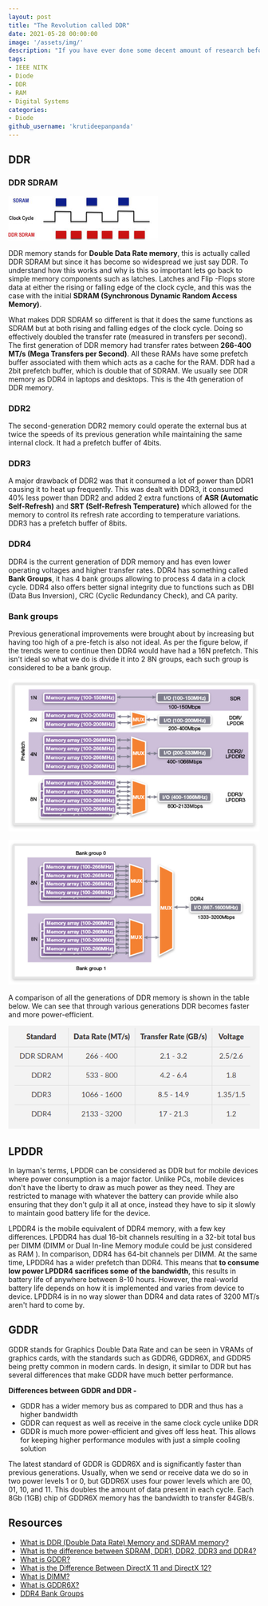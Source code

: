 ```yaml
---
layout: post
title: "The Revolution called DDR"
date: 2021-05-28 00:00:00
image: '/assets/img/'
description: "If you have ever done some decent amount of research before buying any phone, laptop, graphics card, prebuilt PC, or even built your PC you would have come across terms such as LPDDR, DDR, or GDDR when the product's RAM or VRAM is concerned. All of these terms have DDR in common them, but what is DDR?"
tags:
- IEEE NITK
- Diode
- DDR
- RAM
- Digital Systems
categories:
- Diode
github_username: 'krutideepanpanda'
---
```


## DDR

### DDR SDRAM

![img1](/blog/assets/img/revolution-called-ddr/Fig-2-Figure-Clocking-1-300x89.jpg)

DDR memory stands for **Double Data Rate memory**, this is actually called DDR SDRAM but since it has become so widespread we just say DDR. To understand how this works and why is this so important lets go back to simple memory components such as latches. Latches and Flip -Flops store data at either the rising or falling edge of the clock cycle, and this was the case with the initial **SDRAM (Synchronous Dynamic Random Access Memory)**. 

What makes DDR SDRAM so different is that it does the same functions as SDRAM but at both rising and falling edges of the clock cycle. Doing so effectively doubled the transfer rate (measured in transfers per second). The first generation of DDR memory had transfer rates between **266-400 MT/s (Mega Transfers per Second)**. All these RAMs have some prefetch buffer associated with them which acts as a cache for the RAM. DDR had a 2bit prefetch buffer, which is double that of SDRAM. We usually see DDR memory as DDR4 in laptops and desktops. This is the 4th generation of DDR memory. 

### DDR2

The second-generation DDR2 memory could operate the external bus at twice the speeds of its previous generation while maintaining the same internal clock. It had a prefetch buffer of 4bits.

### DDR3

A major drawback of DDR2 was that it consumed a lot of power than DDR1 causing it to heat up frequently. This was dealt with DDR3, it consumed 40% less power than DDR2 and added 2 extra functions of **ASR (Automatic Self-Refresh)** and **SRT (Self-Refresh Temperature)** which allowed for the memory to control its refresh rate according to temperature variations. DDR3 has a prefetch buffer of 8bits.

### DDR4

DDR4 is the current generation of DDR memory and has even lower operating voltages and higher transfer rates. DDR4 has something called **Bank Groups**, it has 4 bank groups allowing to process 4 data in a clock cycle. DDR4 also offers better signal integrity due to functions such as DBI (Data Bus Inversion), CRC (Cyclic Redundancy Check), and CA parity.

### Bank groups

Previous generational improvements were brought about by increasing but having too high of a pre-fetch is also not ideal. As per the figure below, if the trends were to continue then DDR4 would have had a 16N prefetch. This isn't ideal so what we do is divide it into 2 8N groups, each such group is considered to be a bank group.

![img2](/blog/assets/img/revolution-called-ddr/prev.jpg)

![img3](/blog/assets/img/revolution-called-ddr/present.jpg)

A comparison of all the generations of DDR memory is shown in the table below. We can see that through various generations DDR becomes faster and more power-efficient.

![img4](/blog/assets/img/revolution-called-ddr/ddr-table.png)

## LPDDR

In layman's terms, LPDDR can be considered as DDR but for mobile devices where power consumption is a major factor. Unlike PCs, mobile devices don't have the liberty to draw as much power as they need. They are restricted to manage with whatever the battery can provide while also ensuring that they don't gulp it all at once, instead they have to sip it slowly to maintain good battery life for the device.

LPDDR4 is the mobile equivalent of DDR4 memory, with a few key differences. LPDDR4 has dual 16-bit channels resulting in a 32-bit total bus per DIMM (DIMM or Dual In-line Memory module could be just considered as RAM ). In comparison, DDR4 has 64-bit channels per DIMM. At the same time, LPDDR4 has a wider prefetch than DDR4. This means that **to consume low power LPDDR4 sacrifices some of the bandwidth**, this results in battery life of anywhere between 8-10 hours. However, the real-world battery life depends on how it is implemented and varies from device to device. LPDDR4 is in no way slower than DDR4 and data rates of 3200 MT/s aren't hard to come by.

## GDDR

GDDR stands for Graphics Double Data Rate and can be seen in VRAMs of graphics cards, with the standards such as GDDR6, GDDR6X, and GDDR5 being pretty common in modern cards. In design, it similar to DDR but has several differences that make GDDR have much better performance. 

**Differences between GDDR and DDR -**

- GDDR has a wider memory bus as compared to DDR and thus has a higher bandwidth
- GDDR can request as well as receive in the same clock cycle unlike DDR
- GDDR is much more power-efficient and gives off less heat. This allows for keeping higher performance modules with just a simple cooling solution

The latest standard of GDDR is GDDR6X and is significantly faster than previous generations. Usually, when we send or receive data we do so in two power levels 1 or 0, but GDDR6X uses four power levels which are 00, 01, 10, and 11. This doubles the amount of data present in each cycle. Each 8Gb (1GB) chip of GDDR6X memory has the bandwidth to transfer 84GB/s. 

## Resources

- [What is DDR (Double Data Rate) Memory and SDRAM memory?](https://www.microcontrollertips.com/understanding-ddr-sdram-faq/)
- [What is the difference between SDRAM, DDR1, DDR2, DDR3 and DDR4?](https://www.transcend-info.com/Support/FAQ-296)
- [What is GDDR?](https://www.computerhope.com/jargon/g/gddr.htm)
- [What is the Difference Between DirectX 11 and DirectX 12?](https://www.hardwaretimes.com/what-is-the-difference-between-ddr4-and-lpddr4-lpddr4x/)
- [What is DIMM?](https://www.enterprisestorageforum.com/storage-hardware/what-is-dimm.html)
- [What is GDDR6X?](https://www.technipages.com/what-is-gddr6x)
- [DDR4 Bank Groups](https://www.synopsys.com/designware-ip/technical-bulletin/ddr4-bank-groups.html)
